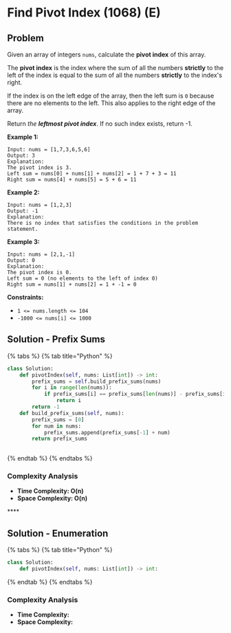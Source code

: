 # Find Pivot Index \(1068\) \(E\)

## Problem

Given an array of integers `nums`, calculate the **pivot index** of this array.

The **pivot index** is the index where the sum of all the numbers **strictly** to the left of the index is equal to the sum of all the numbers **strictly** to the index's right.

If the index is on the left edge of the array, then the left sum is `0` because there are no elements to the left. This also applies to the right edge of the array.

Return _the **leftmost pivot index**_. If no such index exists, return -1.

**Example 1:**

```text
Input: nums = [1,7,3,6,5,6]
Output: 3
Explanation:
The pivot index is 3.
Left sum = nums[0] + nums[1] + nums[2] = 1 + 7 + 3 = 11
Right sum = nums[4] + nums[5] = 5 + 6 = 11
```

**Example 2:**

```text
Input: nums = [1,2,3]
Output: -1
Explanation:
There is no index that satisfies the conditions in the problem statement.
```

**Example 3:**

```text
Input: nums = [2,1,-1]
Output: 0
Explanation:
The pivot index is 0.
Left sum = 0 (no elements to the left of index 0)
Right sum = nums[1] + nums[2] = 1 + -1 = 0
```

**Constraints:**

* `1 <= nums.length <= 104`
* `-1000 <= nums[i] <= 1000`

## Solution - Prefix Sums

{% tabs %}
{% tab title="Python" %}
```python
class Solution:
    def pivotIndex(self, nums: List[int]) -> int:
        prefix_sums = self.build_prefix_sums(nums)
        for i in range(len(nums)):
            if prefix_sums[i] == prefix_sums[len(nums)] - prefix_sums[i + 1]:
                return i
        return -1
    def build_prefix_sums(self, nums):
        prefix_sums = [0]
        for num in nums:
            prefix_sums.append(prefix_sums[-1] + num)
        return prefix_sums
        
```
{% endtab %}
{% endtabs %}

### Complexity Analysis

* **Time Complexity: O\(n\)**
* **Space Complexity: O\(n\)**

\*\*\*\*

## Solution - Enumeration

{% tabs %}
{% tab title="Python" %}
```python
class Solution:
    def pivotIndex(self, nums: List[int]) -> int:
```
{% endtab %}
{% endtabs %}

### Complexity Analysis

* **Time Complexity:**
* **Space Complexity:**

